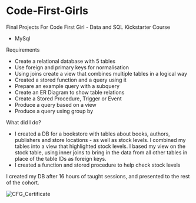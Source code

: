 # Code-First-Girls
Final Projects For Code First Girl - Data and SQL Kickstarter Course
- MySql

Requirements
- Create a relational database with 5 tables
- Use foreign and primary keys for normalisation
- Using joins create a view that combines multiple tables in a logical way
- Created a stored function and a query using it
- Prepare an example query with a subquery
- Create an ER Diagram to show table relations
- Create a Stored Procedure, Trigger or Event
- Produce a query based on a view
- Produce a query using group by

What did I do?
- I created a DB for a bookstore with tables about books, authors, publishers and store locations - as well as stock levels. I combined my tables into a view that highlighted stock levels. I based my view on the stock table, using inner joins to bring in the data from all other tables in place of the table IDs as foreign keys. 
- I created a function and stored procedure to help check stock levels

I created my DB after 16 hours of taught sessions, and presented to the rest of the cohort. 

![CFG_Certificate](https://github.com/CharlotteYates01/Code-First-Girls/assets/133214152/aceefdbb-458a-48ff-83c0-d4cbac25e06f)
